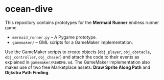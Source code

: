 # ocean-dive

This repository contains prototypes for the **Mermaid Runner** endless runner game.

- `mermaid_runner.py` – A Pygame prototype.
- `gamemaker/` – GML scripts for a GameMaker implementation.

Use the GameMaker scripts to create objects (`obj_player`, `obj_obstacle`, `obj_controller`, `obj_chaser`) and attach the code to their events as explained in `gamemaker/README.md`. The GameMaker implementation also makes use of two free Marketplace assets: **Draw Sprite Along Path** and **Dijkstra Path Finding**.
